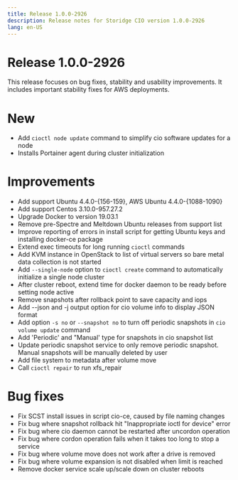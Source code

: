 ```yaml
---
title: Release 1.0.0-2926
description: Release notes for Storidge CIO version 1.0.0-2926
lang: en-US
---
```


# Release 1.0.0-2926
This release focuses on bug fixes, stability and usability improvements. It includes important stability fixes for AWS deployments.

# New
- Add `cioctl node update` command to simplify cio software updates for a node
- Installs Portainer agent during cluster initialization

# Improvements
- Add support Ubuntu 4.4.0-{156-159}, AWS Ubuntu 4.4.0-{1088-1090}
- Add support Centos 3.10.0-957.27.2
- Upgrade Docker to version 19.03.1
- Remove pre-Spectre and Meltdown Ubuntu releases from support list
- Improve reporting of errors in install script for getting Ubuntu keys and installing docker-ce package
- Extend exec timeouts for long running `cioctl` commands
- Add KVM instance in OpenStack to list of virtual servers so bare metal data collection is not started
- Add `--single-node` option to `cioctl create` command to automatically initialize a single node cluster
- After cluster reboot, extend time for docker daemon to be ready before setting node active
- Remove snapshots after rollback point to save capacity and iops
- Add --json and -j output option for cio volume info to display JSON format
- Add option `-s no` or `--snapshot no` to turn off periodic snapshots in `cio volume update` command
- Add 'Periodic' and "Manual' type for snapshots in cio snapshot list
- Update periodic snapshot service to only remove periodic snapshot. Manual snapshots will be manually deleted by user
- Add file system to metadata after volume move
- Call `cioctl repair` to run xfs_repair

# Bug fixes
- Fix SCST install issues in script cio-ce, caused by file naming changes
- Fix bug where snapshot rollback hit "Inappropriate ioctl for device" error
- Fix bug where cio daemon cannot be restarted after uncordon operation
- Fix bug where cordon operation fails when it takes too long to stop a service
- Fix bug where volume move does not work after a drive is removed
- Fix bug where volume expansion is not disabled when limit is reached
- Remove docker service scale up/scale down on cluster reboots
